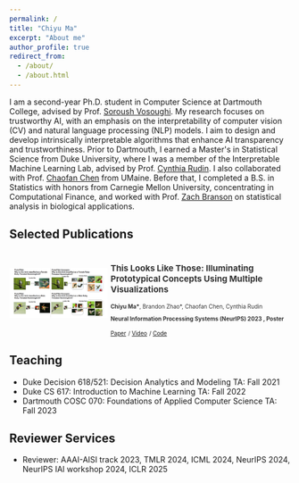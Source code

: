 ```yaml
---
permalink: /
title: "Chiyu Ma"
excerpt: "About me"
author_profile: true
redirect_from: 
  - /about/
  - /about.html
---
```


I am a second-year Ph.D. student in Computer Science at Dartmouth College, advised by Prof. [Soroush Vosoughi](https://www.cs.dartmouth.edu/~soroush//). My research focuses on trustworthy AI, with an emphasis on the interpretability of computer vision (CV) and natural language processing (NLP) models. I aim to design and develop intrinsically interpretable algorithms that enhance AI transparency and trustworthiness.
Prior to Dartmouth, I earned a Master's in Statistical Science from Duke University, where I was a member of the Interpretable Machine Learning Lab, advised by Prof. [Cynthia Rudin](https://users.cs.duke.edu/~cynthia/). I also collaborated with Prof. [Chaofan Chen](https://umaine.edu/scis/people/chaofan-chen/) from UMaine. Before that, I completed a B.S. in Statistics with honors from Carnegie Mellon University, concentrating in Computational Finance, and worked with Prof. [Zach Branson](https://sites.google.com/site/zjbranson/) on statistical analysis in biological applications.


## Selected Publications
<div style="display: flex; align-items: center;">
    <div style="margin-right: 5px;">
        <img src="images/this_look_like_those_demo.png" alt="description" width="350"/>
    </div>
    <div>
        <h3 style="font-size: 15px; color: #333">This Looks Like Those: Illuminating Prototypical Concepts Using Multiple Visualizations</h3>
        <p style="font-size: 10px; color: #333"><b>Chiyu Ma*</b>, Brandon Zhao*, Chaofan Chen, Cynthia Rudin</p> 
        <p style="font-size: 10px; color: #333"><b> Neural Information Processing Systems (NeurIPS) 2023 , Poster</p> </b>
        <a href="https://proceedings.neurips.cc/paper_files/paper/2023/file/7b76eea0c3683e440c3d362620f578cd-Paper-Conference.pdf" style="font-size: 10px">Paper</a>
        <span style="font-size: 10px; color: #333"> / </span>
        <a href="https://neurips.cc/virtual/2023/poster/71040" style="font-size: 10px">Video</a> 
        <span style="font-size: 10px;"> / </span>
        <a href="https://github.com/Henrymachiyu/This-looks-like-those_ProtoConcepts" style="font-size: 10px">Code</a>
    </div>
</div>

## Teaching
- Duke Decision 618/521: Decision Analytics and Modeling TA: Fall 2021
- Duke CS 617: Introduction to Machine Learning TA: Fall 2022
- Dartmouth COSC 070: Foundations of Applied Computer Science TA: Fall 2023

## Reviewer Services
- Reviewer: AAAI-AISI track 2023, TMLR 2024, ICML 2024, NeurIPS 2024, NeurIPS IAI workshop 2024, ICLR 2025
